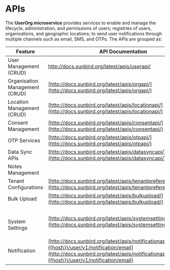 # APIs

The **UserOrg microservice** provides services to enable and manage the lifecycle, administration, and permissions of users; registries of users, organisations, and geographic locations; to send user notifications through multiple channels such as email, SMS, and OTPs. The APIs are grouped as:



| Feature                        | API Documentation                                                                                                                                                                                            |
| ------------------------------ | ------------------------------------------------------------------------------------------------------------------------------------------------------------------------------------------------------------ |
| User Management (CRUD)         | http://docs.sunbird.org/latest/apis/userapi/                                                                                                                                                                 |
| Organisation Management (CRUD) | [http://docs.sunbird.org/latest/apis/orgapi/](http://docs.sunbird.org/latest/apis/orgapi/)                                                                                                                   |
| Location Management (CRUD)     | [http://docs.sunbird.org/latest/apis/locationapi/](http://docs.sunbird.org/latest/apis/locationapi/)                                                                                                         |
| Consent Management             | [http://docs.sunbird.org/latest/apis/consentapi/](http://docs.sunbird.org/latest/apis/consentapi/)                                                                                                           |
| OTP Services                   | [http://docs.sunbird.org/latest/apis/otpapi/](http://docs.sunbird.org/latest/apis/otpapi/)                                                                                                                   |
| Data Sync APIs                 | [http://docs.sunbird.org/latest/apis/datasyncapi/](http://docs.sunbird.org/latest/apis/datasyncapi/)                                                                                                         |
| Notes Management               |                                                                                                                                                                                                              |
| Tenant Configurations          | [http://docs.sunbird.org/latest/apis/tenantpreferenceapi/](http://docs.sunbird.org/latest/apis/tenantpreferenceapi/)                                                                                         |
| Bulk Upload                    | [http://docs.sunbird.org/latest/apis/bulkupload/](http://docs.sunbird.org/latest/apis/bulkupload/)                                                                                                           |
| <p><br>System Settings</p>     | [http://docs.sunbird.org/latest/apis/systemsettingsapi/](http://docs.sunbird.org/latest/apis/systemsettingsapi/)                                                                                             |
| Notification                   | [http://docs.sunbird.org/latest/apis/notificationapi/#operation/\{{host\}}/user/v1/notification/email](http://docs.sunbird.org/latest/apis/notificationapi/#operation/\{{host\}}/user/v1/notification/email) |
